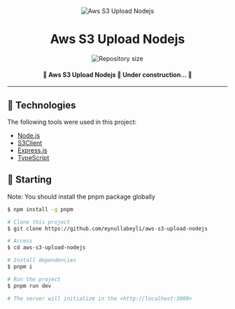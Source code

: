 <div align="center" id="top"> 
  <img src="./.github/app.gif" alt="Aws S3 Upload Nodejs" />
</div>
<h1 align="center">Aws S3 Upload Nodejs</h1>

<p align="center">
  <img alt="Repository size" src="https://img.shields.io/github/repo-size/eynullabeyli/aws-s3-upload-nodejs?color=56BEB8">
</p>

<h4 align="center"> 
	🚧  Aws S3 Upload Nodejs 🚀 Under construction...  🚧
</h4> 

<hr>

## :rocket: Technologies ##

The following tools were used in this project:

- [Node.js](https://nodejs.org/en/)
- [S3Client](https://www.npmjs.com/package/s3client)
- [Express.js](https://www.npmjs.com/package/express)
- [TypeScript](https://www.typescriptlang.org/)

## :checkered_flag: Starting ##

Note: You should install the pnpm package globally
```bash
$ npm install -g pnpm
```

```bash
# Clone this project
$ git clone https://github.com/eynullabeyli/aws-s3-upload-nodejs

# Access
$ cd aws-s3-upload-nodejs

# Install dependencies
$ pnpm i

# Run the project
$ pnpm run dev

# The server will initialize in the <http://localhost:3000>
```

&#xa0;
